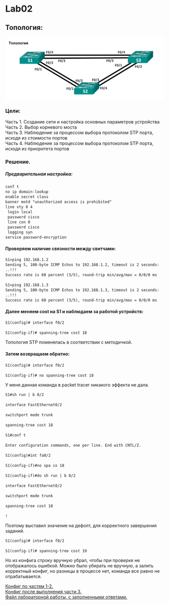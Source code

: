 
# Lab02

## Топология:
![](https://github.com/Etherne1/otus_network_engineer/blob/main/Lab02/Screenshot%202024-10-13%20194113.png?raw=true)

### Цели:
Часть 1. Создание сети и настройка основных параметров устройства  
Часть 2. Выбор корневого моста   
Часть 3. Наблюдение за процессом выбора протоколом STP порта, исходя из стоимости портов   
Часть 4. Наблюдение за процессом выбора протоколом STP порта, исходя из приоритета портов   


### Решение.

##### Предварительная настройка:
```
conf t
no ip domain-lookup
enable secret class
banner motd "unauthorized access is prohibited"
line vty 0 4
 login local
 password cisco
 line con 0 
 password cisco
 logging syn
service password-encryption
```

#### Проверяем наличие связности между свитчами:
  
```
S1>ping 192.168.1.2
Sending 5, 100-byte ICMP Echos to 192.168.1.2, timeout is 2 seconds:
..!!!
Success rate is 60 percent (3/5), round-trip min/avg/max = 0/0/0 ms 

S1>ping 192.168.1.3
Sending 5, 100-byte ICMP Echos to 192.168.1.3, timeout is 2 seconds:
..!!!
Success rate is 60 percent (3/5), round-trip min/avg/max = 0/0/0 ms
```

#### Далее меняем cost на S1 и наблюдаем за работой устройств:
```
S1(config)# interface f0/2

S1(config-if)# spanning-tree cost 18
```




Топология STP поменялась в соответствии с методичкой.

#### Затем возвращаем обратно:
```
S1(config)# interface f0/2

S1(config-if)# no spanning-tree cost 18
```
   

  У меня данная команда в packet tracer никакого эффекта не дала.
```
S1#sh run | b 0/2

interface FastEthernet0/2

switchport mode trunk

spanning-tree cost 18

S1#conf t

Enter configuration commands, one per line. End with CNTL/Z.

S1(config)#int fa0/2

S1(config-if)#no spa co 18

S1(config-if)#do sh run | b 0/2

interface FastEthernet0/2

switchport mode trunk

spanning-tree cost 18

!
```

Поэтому выставил значение на дефолт, для корректного завершения заданий. 

```
S1(config)# interface f0/2

S1(config-if)# spanning-tree cost 19
```

Но из конфига строку вручную убрал, чтобы при проверке не отображалось ошибкой. Можно было убирать не вручную, а залить корректный конфиг, но разницы в процессе нет, команда все равно не отрабатывается.

[Конфиг по частям 1-2.](https://github.com/Etherne1/otus_network_engineer/tree/main/Lab02/config%20before%20part%203)   
[Конфиг после выполнения части 3.](https://github.com/Etherne1/otus_network_engineer/tree/main/Lab02/config%20after%20part%203)   
[Файл лабораторной работы, с заполненными ответами.](https://github.com/Etherne1/otus_network_engineer/blob/main/Lab02/3.1.2.12_Lab___Building_a_Switched_Network_with_Redundant_Links.docx)
